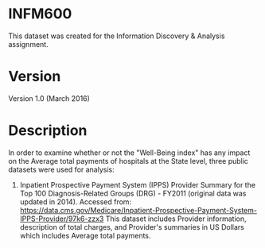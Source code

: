 # INFM600

This dataset was created for the Information Discovery & Analysis assignment. 

# Version

Version 1.0 (March 2016)


# Description

In order to examine whether or not the "Well-Being index" has any impact on the Average total payments of hospitals at the State level, three public datasets were used for analysis:

1. Inpatient Prospective Payment System (IPPS) Provider Summary for the Top 100 Diagnosis-Related Groups (DRG) - FY2011 (original data was updated in 2014). Accessed from: https://data.cms.gov/Medicare/Inpatient-Prospective-Payment-System-IPPS-Provider/97k6-zzx3
This dataset includes Provider information, description of total charges, and Provider's summaries in US Dollars which includes Average total payments.  
